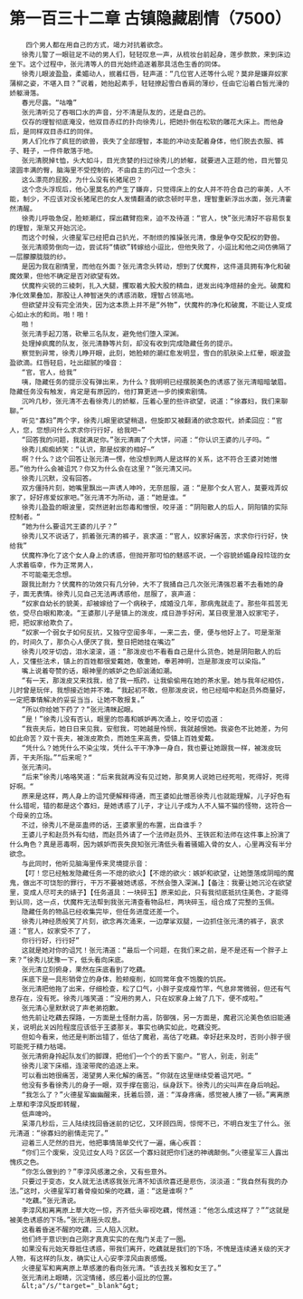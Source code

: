# 第一百三十二章 古镇隐藏剧情（7500）
        四个男人都在用自己的方式，竭力对抗着欲念。
       徐秀儿警了一眼驻足不动的男人们，轻轻叹息一声，从梳妆台前起身，莲步款款，来到床边坐下。这个过程中，张元清等人的目光始终追逐着那具活色生香的同体。
       徐秀儿眼波盈盈，柔媚动人，抿着红唇，轻声道：“几位官人还等什么呢？莫非是嫌弃奴家蒲柳之姿，不堪入目？”说着，她抬起素手，轻轻撩起雪白香肩的薄纱，任由它沿着白皙光滑的娇躯滑落。
       春光尽露。“咕噜”
       张元清听见了吞咽口水的声音，分不清是队友的，还是自己的。
       仅存的理智彻底淹没，他双目赤红的扑向徐秀儿，把她扑倒在松软的雕花大床上。而他身后，是同样双目赤红的同伴。
       男人们化作了疯狂的欲兽，丧失了全部理智，本能的冲动支配着身体，他们脱去衣服、裤子、鞋子，一件件散落于地。
       张元清脱掉t恤，头大如斗，目光贪婪的扫过徐秀儿的娇躯，就要进入正题的他，目光瞥见滚圆丰满的臀，脑海里不受控制的，不由自主的闪过一个念头：
       这么漂亮的屁股，为什么没有长猪尾巴？
       这个念头浮现后，他心里莫名的产生了嫌弃，只觉得床上的女人并不符合自己的审美，人不能，制少，不应该对没长猪尾巴的女人发情翻涌的欲念顿时平息，理智重新浮出水面，张元清霍然清醒。
       徐秀儿呼吸急促，脸颊潮红，探出藕臂抱来，迫不及待道：“官人，快”张元清好不容易恢复的理智，渐渐又开始沉沦。
       而这个时候，火德星军已经把自己扒光，不耐烦的推操张元清，像是争夺交配权的野兽。
       张元清顺势倒向一边，尝试将“情欲”转嫁给小逗比，但他失败了，小逗比和他之间仿佛隔了一层朦朦胧胧的纱。
       是因为我在剧情里，而他在外面？张元清念头转动，想到了伏魔杵，这件道具拥有净化和破魔效果，但他不确定是否对欲望有效。
       伏魔杵尖锐的三棱刺，扎入大腿，攫取着大股大股的精血，迸发出纯净煊赫的金光。破魔和净化效果叠加，那股让人神智迷失的诱惑消散，理智占领高地。
       但欲望并没有完全消失，因为这本质上并不是“外物”，伏魔杵的净化和破魔，不能让人变成心如止水的和尚。啪！啪！
       啪！
       张元清手起刀落，砍晕三名队友，避免他们堕入深渊。
       处理掉疯魔的队友，张元清静等片刻，却没有收到完成隐藏任务的提示。
       察觉到异常，徐秀儿睁开眼，此刻，她脸颊的潮红愈发明显，雪白的肌肤染上红晕，眼波盈盈欲滴。红唇轻启，吐出甜腻的嗓音：
       “官，官人，给我”
       咦，隐藏任务的提示没有弹出来，为什么？我明明已经摆脱美色的诱惑了张元清暗暗皱眉。隐藏任务没有触发，肯定是有原因的，他打算更进一步的摸索剧情。
       沉吟几秒，张元清不去看徐秀儿的娇躯，压着心里的些许欲望，说道：“徐寡妇，我们来聊聊。”
       听见"寡妇”两个字，徐秀儿眼里欲望稍退，但旋即又被翻涌的欲念取代，娇柔回应：“官人，您，您想问什么求求你行行好，给我吧~”
       “回答我的问题，我就满足你。”张元清画了个大饼，问道：“你认识王婆的儿子吗。“
       徐秀儿痴痴娇笑：“认识，那是奴家的相好~“
       啊？什么？这个回答让张元清一愣，他没想到两人是这样的关系，这不符合王婆对她憎恶。”他为什么会被诅咒？你又为什么会在这里？“张元清又问。
       徐秀儿沉默，没有回答。
       双方僵持片刻，她嘴里飘出一声诱人呻吟，无奈屈服，道：“是那个女人官人，莫要戏弄奴家了，好好疼爱奴家吧。”张元清不为所动，道：“她是谁。“
       徐秀儿盈盈的眼波里，突然迸射出怨毒和憎恨，咬牙道：“阴阳散人的后人，阴阳镇的实际控制者。“
       “她为什么要诅咒王婆的儿子？”
       徐秀儿又不说话了，抓着张元清的裤子，哀求道：“官人，奴家好痛苦，求求你行行好，快给我”
       伏魔杵净化了这个女人身上的诱惑，但抛开那可怕的魅惑不说，一个容貌娇媚身段玲珑的女人求着临幸，作为正常男人，
       不可能毫无念想。
       跟我比耐力？伏魔杵的功效只有几分钟，大不了我捅自己几次张元清强忍着不去看她的身子，面无表情。徐秀儿见自己无法再诱惑他，屈服了，哀声道：
       “奴家自幼长的貌美，却被嫁给了一个病秧子，成婚没几年，那病鬼就走了。那些年孤苦无依，受尽白眼和欺凌。“王婆那儿子是镇上的泼皮，成日游手好闲，某日夜里潜入奴家宅子，把，把奴家给欺负了。
       “奴家一个弱女子如何反抗，又独守空闺多年，一来二去，便，便与他好上了。可是渐渐的，时间久了，那负心人便厌了我，整日把她挂在嘴边”
       徐秀儿咬牙切齿，泪水滚滚，道：“那泼皮也不看看自己是什么货色，她是阴阳散人的后人，又懂些法术，镇上的百姓都很爱戴她，敬重她，奉若神明，岂是那泼皮可以染指。”
       嘴上说着夸赞的话，眼神里的嫉妒之色却汹涌如潮。
       “有一天，那泼皮又来找我，给了我一瓶药，让我偷偷用在她的茶水里。她与我年纪相仿，儿时曾是玩伴，我想接近她并不难。“我起初不敢，但那泼皮说，他已经暗中和赵员外商量好，一定把事情解决的妥妥当当，让她不敢报复。”
       “所以你给她下药了？“张元清眯起眼。
       “是！”徐秀儿没有否认，眼里的怨毒和嫉妒再次涌上，咬牙切齿道：
       “我丧夫后，她日日来见我，安慰我，可她越是怜悯，我就越恨她。我姿色不比她差，为何如此命苦？双十丧夫，被泼皮欺负，而她生来高贵，受镇上百姓爱戴。
       “凭什么？她凭什么不染尘埃，凭什么干干净净一身白，我也要让她跟我一样，被泼皮玩弄，干夫所指。”“后来呢？“
       张元清问。
       “后来”徐秀儿咯咯笑道：“后来我就再没有见过她，那臭男人说她已经死啦，死得好，死得好啊。“
       原来是这样，两人身上的诅咒便解释得通，而王婆如此憎恶徐秀儿也就能理解，儿子好色有什么错呢，错的都是这个寡妇，是她诱惑了儿子，才让儿子成为人不人猫不猫的怪物，这符合一个母亲的立场。
       不过，徐秀儿不是巫蛊师的话，王婆家里的布置，出自谁手？
       王婆儿子和赵员外有勾结，而赵员外请了一个法师赵员外、王铁匠和法师在这件事上扮演了什么角色？真是恶毒啊，因为嫉妒而丧失良知张元清低头看着骚媚入骨的女人，心里再没有半分欲念。
       与此同时，他听见脑海里传来灵境提示音：
       【叮！您已经触发隐藏任务一不熄的欲火】【不熄的欲火：嫉妒和欲望，让她堕落成阴暗的魔鬼，做出不可饶恕的罪行，干万不要被她诱惑，不然会堕入深渊。】【备注：我要让她沉沦在欲望里，变成人尽可夫的婊子】【任务道具：一块碎玉】原来如此，只有我彻底抵抗住美色，才能得到认同，这一点，伏魔杵无法帮到我张元清查看物品栏，两块碎玉，组合成了完整的玉佩。
       隐藏任务的物品已经收集完毕，但任务进度还差一个。
       徐秀儿神经质般笑了片刻，欲念再次涌来，一边摩挲双腿，一边抓住张元清的裤子，哀求道：“官人，奴家受不了了，
       你行行好，行行好”
       这就是她对你的诅咒！张元清道：“最后一个问题，在我们来之前，是不是还有一个胖子上来？”徐秀儿犹豫一下，低头看向床底。
       张元清立刻俯身，果然在床底看到了吃藕。
       床底下是一具形销骨立的身体，脸颊瘦削，如同常年食不饱腹的饥民。
       张元清把他拖了出来，仔细检查，松了口气，小胖子变成瘦竹竿，气息非常微弱，但还有气息存在，没有死。徐秀儿嗤笑道：“没用的男人，只在奴家身上耸了几下，便不成啦。”
       张元清心里默默说了声老弟抱歉。
       他先前让吃藕去探路，一方面是土怪耐力高，防御强，另一方面是，魔君沉沦美色依旧能通关，说明此关凶险程度应该低于王婆那关。事实也确实如此，吃藕没死。
       但如今看来，他还是判断出错了，低估了魔君，高估了吃藕。幸好赶来及时，否则小胖子很可能死于精力枯竭。
       张元清俯身拎起队友们的脚踝，把他们一个个的丢下窗户。“官人，别走，别走”
       徐秀儿滚下床榻，连滚带爬的追逐上来。
       可以看出她很痛苦，渴望男人来化解的痛苦。“你就在这里继续受着诅咒吧。“
       他没有多看徐秀儿的身子一眼，双手撑在窗沿，纵身跃下。徐秀儿的尖叫声在身后响起。
       “我怎么了？”火德星军幽幽醒来，抚着后颈，道：“浑身疼痛，感觉被人揍了一顿。”离离原上草和李淳风旋即转醒，
       低声啤吟。
       呆滞几秒后，三人陆续找回昏迷前的记忆，又环顾四周，惊愕不已，不明白发生了什么。张元清道：“徐寡妇的剧情走完了。”
       迎着三人茫然的目光，他把事情简单交代了一遍，痛心疾首：
       “你们三个废柴，没见过女人吗？区区一个寡妇就把你们迷的神魂颠倒。”火德星军三人露出愧疚之色。
       “你怎么做到的？”李淳风感激之余，又有些意外。
       只要过于变态，女人就无法诱惑我张元清不知该欣喜还是悲伤，淡淡道：“我自然有我的办法。”这时，火德星军盯着骨瘦如柴的吃藕，道：“这是谁啊？”
       "吃藕。”张元清说。
       李淳风和离离原上草大吃一惊，齐齐低头审视吃藕，愕然道：“他怎么成这样了？””这就是被美色诱惑的下场。”张元清摇头叹息。
       这看着昏迷不醒的吃藕，三人陷入沉默。
       他们终于意识到自己刚才真真实实的在鬼门关走了一圈。
       如果没有元始天尊抵住诱惑，带我们离开，吃藕就是我们的下场，不愧是连续通关级的天才人物，有这样的队友，确实让人心安李淳风由衷感慨。
       火德星军和离离原上草感激的看向张元清。“该去找关雅和女王了。”
       张元清闭上眼睛，沉淀情绪，感应着小逗比的位置。
       &lt;a"/s/"target="_blank"&gt;